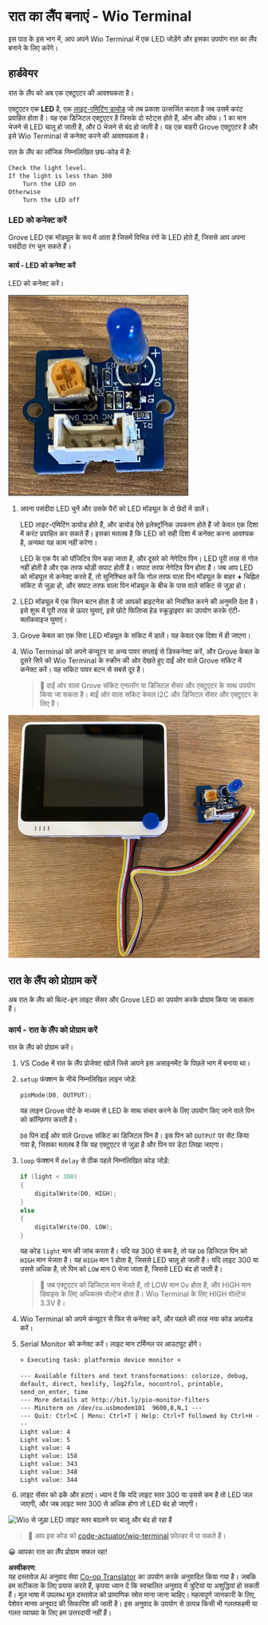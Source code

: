 <!--
CO_OP_TRANSLATOR_METADATA:
{
  "original_hash": "db44083b4dc6fb06eac83c4f16448940",
  "translation_date": "2025-08-25T17:23:06+00:00",
  "source_file": "1-getting-started/lessons/3-sensors-and-actuators/wio-terminal-actuator.md",
  "language_code": "hi"
}
-->
# रात का लैंप बनाएं - Wio Terminal

इस पाठ के इस भाग में, आप अपने Wio Terminal में एक LED जोड़ेंगे और इसका उपयोग रात का लैंप बनाने के लिए करेंगे।

## हार्डवेयर

रात के लैंप को अब एक एक्टुएटर की आवश्यकता है।

एक्टुएटर एक **LED** है, एक [लाइट-एमिटिंग डायोड](https://wikipedia.org/wiki/Light-emitting_diode) जो तब प्रकाश उत्सर्जित करता है जब उसमें करंट प्रवाहित होता है। यह एक डिजिटल एक्टुएटर है जिसके दो स्टेट्स होते हैं, ऑन और ऑफ। 1 का मान भेजने से LED चालू हो जाती है, और 0 भेजने से बंद हो जाती है। यह एक बाहरी Grove एक्टुएटर है और इसे Wio Terminal से कनेक्ट करने की आवश्यकता है।

रात के लैंप का लॉजिक निम्नलिखित छद्म-कोड में है:

```output
Check the light level.
If the light is less than 300
    Turn the LED on
Otherwise
    Turn the LED off
```

### LED को कनेक्ट करें

Grove LED एक मॉड्यूल के रूप में आता है जिसमें विभिन्न रंगों के LED होते हैं, जिससे आप अपना पसंदीदा रंग चुन सकते हैं।

#### कार्य - LED को कनेक्ट करें

LED को कनेक्ट करें।

![एक Grove LED](../../../../../translated_images/grove-led.6c853be93f473cf2c439cfc74bb1064732b22251a83cedf66e62f783f9cc1a79.hi.png)

1. अपना पसंदीदा LED चुनें और उसके पैरों को LED मॉड्यूल के दो छेदों में डालें।

    LED लाइट-एमिटिंग डायोड होते हैं, और डायोड ऐसे इलेक्ट्रॉनिक उपकरण होते हैं जो केवल एक दिशा में करंट प्रवाहित कर सकते हैं। इसका मतलब है कि LED को सही दिशा में कनेक्ट करना आवश्यक है, अन्यथा यह काम नहीं करेगा।

    LED के एक पैर को पॉजिटिव पिन कहा जाता है, और दूसरे को नेगेटिव पिन। LED पूरी तरह से गोल नहीं होती है और एक तरफ थोड़ी सपाट होती है। सपाट तरफ नेगेटिव पिन होता है। जब आप LED को मॉड्यूल से कनेक्ट करते हैं, तो सुनिश्चित करें कि गोल तरफ वाला पिन मॉड्यूल के बाहर **+** चिह्नित सॉकेट से जुड़ा हो, और सपाट तरफ वाला पिन मॉड्यूल के बीच के पास वाले सॉकेट से जुड़ा हो।

1. LED मॉड्यूल में एक स्पिन बटन होता है जो आपको ब्राइटनेस को नियंत्रित करने की अनुमति देता है। इसे शुरू में पूरी तरह से ऊपर घुमाएं, इसे छोटे फिलिप्स हेड स्क्रूड्राइवर का उपयोग करके एंटी-क्लॉकवाइज घुमाएं।

1. Grove केबल का एक सिरा LED मॉड्यूल के सॉकेट में डालें। यह केवल एक दिशा में ही जाएगा।

1. Wio Terminal को अपने कंप्यूटर या अन्य पावर सप्लाई से डिस्कनेक्ट करें, और Grove केबल के दूसरे सिरे को Wio Terminal के स्क्रीन की ओर देखते हुए दाईं ओर वाले Grove सॉकेट में कनेक्ट करें। यह सॉकेट पावर बटन से सबसे दूर है।

    > 💁 दाईं ओर वाला Grove सॉकेट एनालॉग या डिजिटल सेंसर और एक्टुएटर के साथ उपयोग किया जा सकता है। बाईं ओर वाला सॉकेट केवल I2C और डिजिटल सेंसर और एक्टुएटर के लिए है।

![Grove LED दाईं ओर वाले सॉकेट से जुड़ा हुआ](../../../../../translated_images/wio-led.265a1897e72d7f21c753257516a4b677d8e30ce2b95fee98189458b3275ba0a6.hi.png)

## रात के लैंप को प्रोग्राम करें

अब रात के लैंप को बिल्ट-इन लाइट सेंसर और Grove LED का उपयोग करके प्रोग्राम किया जा सकता है।

### कार्य - रात के लैंप को प्रोग्राम करें

रात के लैंप को प्रोग्राम करें।

1. VS Code में रात के लैंप प्रोजेक्ट खोलें जिसे आपने इस असाइनमेंट के पिछले भाग में बनाया था।

1. `setup` फंक्शन के नीचे निम्नलिखित लाइन जोड़ें:

    ```cpp
    pinMode(D0, OUTPUT);
    ```

    यह लाइन Grove पोर्ट के माध्यम से LED के साथ संचार करने के लिए उपयोग किए जाने वाले पिन को कॉन्फ़िगर करती है।

    `D0` पिन दाईं ओर वाले Grove सॉकेट का डिजिटल पिन है। इस पिन को `OUTPUT` पर सेट किया गया है, जिसका मतलब है कि यह एक्टुएटर से जुड़ा है और पिन पर डेटा लिखा जाएगा।

1. `loop` फंक्शन में `delay` से ठीक पहले निम्नलिखित कोड जोड़ें:

    ```cpp
    if (light < 300)
    {
        digitalWrite(D0, HIGH);
    }
    else
    {
        digitalWrite(D0, LOW);
    }
    ```

    यह कोड `light` मान की जांच करता है। यदि यह 300 से कम है, तो यह `D0` डिजिटल पिन को `HIGH` मान भेजता है। यह `HIGH` मान 1 होता है, जिससे LED चालू हो जाती है। यदि लाइट 300 या उससे अधिक है, तो पिन को `LOW` मान 0 भेजा जाता है, जिससे LED बंद हो जाती है।

    > 💁 जब एक्टुएटर को डिजिटल मान भेजते हैं, तो LOW मान 0v होता है, और HIGH मान डिवाइस के लिए अधिकतम वोल्टेज होता है। Wio Terminal के लिए HIGH वोल्टेज 3.3V है।

1. Wio Terminal को अपने कंप्यूटर से फिर से कनेक्ट करें, और पहले की तरह नया कोड अपलोड करें।

1. Serial Monitor को कनेक्ट करें। लाइट मान टर्मिनल पर आउटपुट होंगे।

    ```output
    > Executing task: platformio device monitor <

    --- Available filters and text transformations: colorize, debug, default, direct, hexlify, log2file, nocontrol, printable, send_on_enter, time
    --- More details at http://bit.ly/pio-monitor-filters
    --- Miniterm on /dev/cu.usbmodem101  9600,8,N,1 ---
    --- Quit: Ctrl+C | Menu: Ctrl+T | Help: Ctrl+T followed by Ctrl+H ---
    Light value: 4
    Light value: 5
    Light value: 4
    Light value: 158
    Light value: 343
    Light value: 348
    Light value: 344
    ```

1. लाइट सेंसर को ढकें और हटाएं। ध्यान दें कि यदि लाइट स्तर 300 या उससे कम है तो LED जल जाएगी, और जब लाइट स्तर 300 से अधिक होगा तो LED बंद हो जाएगी।

![Wio से जुड़ा LED लाइट स्तर बदलने पर चालू और बंद हो रहा है](../../../../../images/wio-running-assignment-1-1.gif)

> 💁 आप इस कोड को [code-actuator/wio-terminal](../../../../../1-getting-started/lessons/3-sensors-and-actuators/code-actuator/wio-terminal) फ़ोल्डर में पा सकते हैं।

😀 आपका रात का लैंप प्रोग्राम सफल रहा!

**अस्वीकरण**:  
यह दस्तावेज़ AI अनुवाद सेवा [Co-op Translator](https://github.com/Azure/co-op-translator) का उपयोग करके अनुवादित किया गया है। जबकि हम सटीकता के लिए प्रयास करते हैं, कृपया ध्यान दें कि स्वचालित अनुवाद में त्रुटियां या अशुद्धियां हो सकती हैं। मूल भाषा में उपलब्ध मूल दस्तावेज़ को प्रामाणिक स्रोत माना जाना चाहिए। महत्वपूर्ण जानकारी के लिए, पेशेवर मानव अनुवाद की सिफारिश की जाती है। इस अनुवाद के उपयोग से उत्पन्न किसी भी गलतफहमी या गलत व्याख्या के लिए हम उत्तरदायी नहीं हैं।